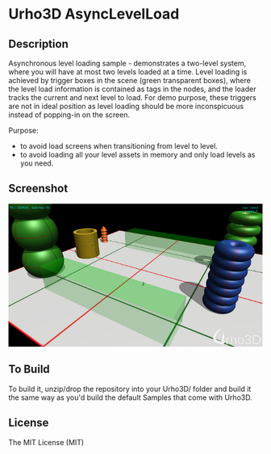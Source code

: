 # Urho3D AsyncLevelLoad

Description
---
Asynchronous level loading sample - demonstrates a two-level system, where you will have at most two levels loaded at a time.  Level loading is achieved by trigger boxes in the scene (green transparent boxes), where the level load information is contained as tags in the nodes, and the loader tracks the current and next level to load.  For demo purpose, these triggers are not in ideal position as level loading should be more inconspicuous instead of popping-in on the screen.


Purpose:
* to avoid load screens when transitioning from level to level.
* to avoid loading all your level assets in memory and only load levels as you need.

Screenshot
---
![alt tag](https://github.com/Lumak/Urho3D-AsyncLevelLoad/blob/master/screenshot/levelscreen.jpg)


To Build
---
To build it, unzip/drop the repository into your Urho3D/ folder and build it the same way as you'd build the default Samples that come with Urho3D.

License
-----------------------------------------------------------------------------------
The MIT License (MIT)







